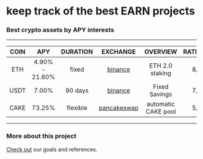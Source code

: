 # keep track of the best EARN projects


### Best crypto assets by APY interests
***

| COIN      | APY             | DURATION  | EXCHANGE                          | OVERVIEW               | RATING    |
| :----:    | :-----:         |   :----:  |  :-----:                          |    :---:               |      ---: |
| ETH       | 4.90% - 21.60%  | fixed     | [binance](binance.com)            | ETH 2.0 staking        | 8/10      |
| USDT      | 7.00%           | 90 days   | [binance](binance.com)            | Fixed Savings          | 7/10      |
| CAKE      | 73.25%          | flexible  | [pancakeswap](pancakeswap.com)    | automatic CAKE pool    | 5/10      |

***

### More about this project
[Check out](./about-us.md) our goals and references.
